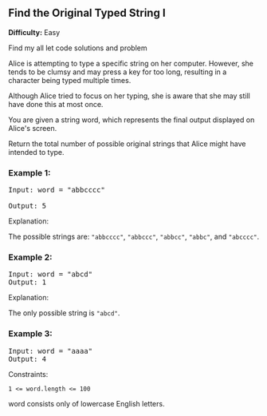 ## Find the Original Typed String I

**Difficulty:** Easy

Find my all let code solutions and problem

Alice is attempting to type a specific string on her computer. However, she tends to be clumsy and may press a key for too long, resulting in a character being typed multiple times.

Although Alice tried to focus on her typing, she is aware that she may still have done this at most once.

You are given a string word, which represents the final output displayed on Alice's screen.

Return the total number of possible original strings that Alice might have intended to type.

### Example 1:

<pre>
Input: word = "abbcccc"

Output: 5
</pre>

Explanation:

The possible strings are: `"abbcccc"`, `"abbccc"`, `"abbcc"`, `"abbc"`, and `"abcccc"`.

### Example 2:

<pre>
Input: word = "abcd"
Output: 1
</pre>

Explanation:

The only possible string is `"abcd"`.

### Example 3:

<pre>
Input: word = "aaaa"
Output: 4
</pre>

Constraints:

`1 <= word.length <= 100`

word consists only of lowercase English letters.
